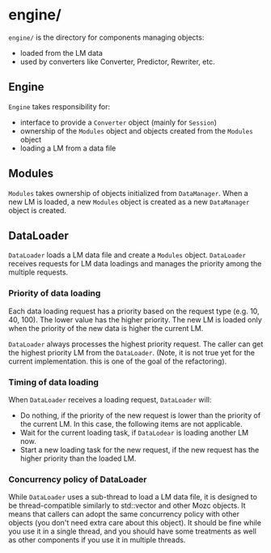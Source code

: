 # engine/

`engine/` is the directory for components managing objects:

*   loaded from the LM data
*   used by converters like Converter, Predictor, Rewriter, etc.

## Engine

`Engine` takes responsibility for:

*   interface to provide a `Converter` object (mainly for `Session`)
*   ownership of the `Modules` object and objects created from the `Modules`
    object
*   loading a LM from a data file

## Modules

`Modules` takes ownership of objects initialized from `DataManager`. When a new
LM is loaded, a new `Modules` object is created as a new `DataManager` object is
created.

## DataLoader

`DataLoader` loads a LM data file and create a `Modules` object. `DataLoader`
receives requests for LM data loadings and manages the priority among the
multiple requests.

### Priority of data loading

Each data loading request has a priority based on the request type (e.g. 10, 40,
100). The lower value has the higher priority. The new LM is loaded only when
the priority of the new data is higher the current LM.

`DataLoader` always processes the highest priority request. The caller can get
the highest priority LM from the `DataLoader`. (Note, it is not true yet for the
current implementation. this is one of the goal of the refactoring).

### Timing of data loading

When `DataLoader` receives a loading request, `DataLoader` will:

*   Do nothing, if the priority of the new request is lower than the priority of
    the current LM. In this case, the following items are not applicable.
*   Wait for the current loading task, if `DataLodear` is loading another LM
    now.
*   Start a new loading task for the new request, if the new request has the
    higher priority than the loaded LM.

### Concurrency policy of DataLoader

While `DataLoader` uses a sub-thread to load a LM data file, it is designed to
be thread-compatible similarly to std::vector and other Mozc objects. It means
that callers can adopt the same concurrency policy with other objects (you don't
need extra care about this object). It should be fine while you use it in a
single thread, and you should have some treatments as well as other components
if you use it in multiple threads.
